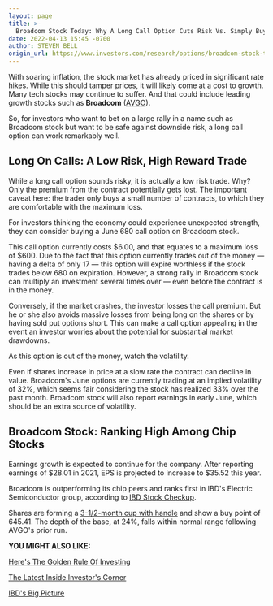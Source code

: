 ```yaml
---
layout: page
title: >-
  Broadcom Stock Today: Why A Long Call Option Cuts Risk Vs. Simply Buying Shares
date: 2022-04-13 15:45 -0700
author: STEVEN BELL
origin_url: https://www.investors.com/research/options/broadcom-stock-today-why-a-long-call-option-cuts-risk-vs-simply-buying-shares/
---
```






With soaring inflation, the stock market has already priced in significant rate hikes. While this should tamper prices, it will likely come at a cost to growth. Many tech stocks may continue to suffer. And that could include leading growth stocks such as **Broadcom** ([AVGO](https://research.investors.com/quote.aspx?symbol=AVGO)).




So, for investors who want to bet on a large rally in a name such as Broadcom stock but want to be safe against downside risk, a long call option can work remarkably well.


Long On Calls: A Low Risk, High Reward Trade
--------------------------------------------


While a long call option sounds risky, it is actually a low risk trade. Why? Only the premium from the contract potentially gets lost. The important caveat here: the trader only buys a small number of contracts, to which they are comfortable with the maximum loss.


For investors thinking the economy could experience unexpected strength, they can consider buying a June 680 call option on Broadcom stock.



This call option currently costs $6.00, and that equates to a maximum loss of $600. Due to the fact that this option currently trades out of the money — having a delta of only 17 — this option will expire worthless if the stock trades below 680 on expiration. However, a strong rally in Broadcom stock can multiply an investment several times over — even before the contract is in the money.


Conversely, if the market crashes, the investor losses the call premium. But he or she also avoids massive losses from being long on the shares or by having sold put options short. This can make a call option appealing in the event an investor worries about the potential for substantial market drawdowns.


As this option is out of the money, watch the volatility.


Even if shares increase in price at a slow rate the contract can decline in value. Broadcom's June options are currently trading at an implied volatility of 32%, which seems fair considering the stock has realized 33% over the past month. Broadcom stock will also report earnings in early June, which should be an extra source of volatility.


Broadcom Stock: Ranking High Among Chip Stocks
----------------------------------------------



Earnings growth is expected to continue for the company. After reporting earnings of $28.01 in 2021, EPS is projected to increase to $35.52 this year.


Broadcom is outperforming its chip peers and ranks first in IBD's Electric Semiconductor group, according to [IBD Stock Checkup](https://research.investors.com/stock-checkup/nasdaq-broadcom-inc-avgo.aspx).


Shares are forming a [3-1/2-month cup with handle](https://www.investors.com/how-to-invest/investors-corner/the-basics-how-to-analyze-a-stocks-cup-with-handle/) and show a buy point of 645.41. The depth of the base, at 24%, falls within normal range following AVGO's prior run.


**YOU MIGHT ALSO LIKE:**


[Here's The Golden Rule Of Investing](https://www.investors.com/how-to-invest/investors-corner/still-the-no-1-rule-for-stock-investors-always-cut-your-losses-short/)


[The Latest Inside Investor's Corner](https://www.investors.com/category/how-to-invest/investors-corner/)


[IBD's Big Picture](https://www.investors.com/category/market-trend/the-big-picture/)





